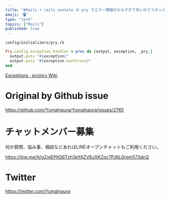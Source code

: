 ```yaml
---
title: "#Rails + rails console の pry でエラー情報が少なすぎて辛いのでスタックトレースを表示する様にする設定例"
emoji: "🖥"
type: "tech"
topics: ["Rails"]
published: true
---
```


`config/initializers/pry.rb`

```rb
Pry.config.exception_handler = proc do |output, exception, _pry_|
  output.puts "#{exception}"
  output.puts "#{exception.backtrace}"
end
```

[Exceptions · pry/pry Wiki](https://github.com/pry/pry/wiki/Exceptions#Exception_handler)

# Original by Github issue

https://github.com/YumaInaura/YumaInaura/issues/2765








<!-- Update From Qiita API -->

# チャットメンバー募集


何か質問、悩み事、相談などあればLINEオープンチャットもご利用ください。

https://line.me/ti/g2/eEPltQ6Tzh3pYAZV8JXKZqc7PJ6L0rpm573dcQ





# Twitter


https://twitter.com/YumaInaura


<!-- Update From Qiita API -->


